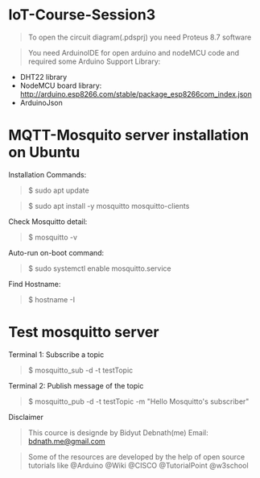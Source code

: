 # IoT-Course-Session3
>To open the circuit diagram(.pdsprj) you need Proteus 8.7 software

>You need ArduinoIDE for open arduino and nodeMCU code and required some Arduino Support Library:
- DHT22 library
- NodeMCU board library: http://arduino.esp8266.com/stable/package_esp8266com_index.json
- ArduinoJson

# MQTT-Mosquito server installation on Ubuntu
Installation Commands:
>$ sudo apt update

>$ sudo apt install -y mosquitto mosquitto-clients

Check Mosquitto detail:
>$ mosquitto -v

Auto-run on-boot command:
>$ sudo systemctl enable mosquitto.service

Find Hostname:
>$ hostname -I

# Test mosquitto server
Terminal 1: Subscribe a topic
>$ mosquitto_sub -d -t testTopic

Terminal 2: Publish message of the topic
>$ mosquitto_pub -d -t testTopic -m "Hello Mosquitto's subscriber"


Disclaimer
>This cource is designde by Bidyut Debnath(me) Email: bdnath.me@gmail.com

>Some of the resources are developed by the help of open source tutorials like @Arduino @Wiki @CISCO @TutorialPoint @w3school
